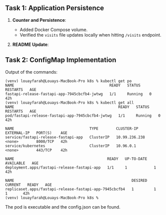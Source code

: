 ## Task 1: Application Persistence

1. **Counter and Persistence**:
   - Added Docker Compose volume.
   - Verified the `visits` file updates locally when hitting `/visits` endpoint.

2. **README Update**:

## Task 2: ConfigMap Implementation

Output of the commands:
```
(venv) louayfarah@Louays-MacBook-Pro k8s % kubectl get po
NAME                                           READY   STATUS    RESTARTS   AGE
fastapi-release-fastapi-app-7945cbcfb4-jwtwg   1/1     Running   0          42h
(venv) louayfarah@Louays-MacBook-Pro k8s % kubectl get all
NAME                                               READY   STATUS    RESTARTS   AGE
pod/fastapi-release-fastapi-app-7945cbcfb4-jwtwg   1/1     Running   0          42h

NAME                                  TYPE        CLUSTER-IP      EXTERNAL-IP   PORT(S)    AGE
service/fastapi-release-fastapi-app   ClusterIP   10.99.236.238   <none>        8000/TCP   42h
service/kubernetes                    ClusterIP   10.96.0.1       <none>        443/TCP    42h

NAME                                          READY   UP-TO-DATE   AVAILABLE   AGE
deployment.apps/fastapi-release-fastapi-app   1/1     1            1           42h

NAME                                                     DESIRED   CURRENT   READY   AGE
replicaset.apps/fastapi-release-fastapi-app-7945cbcfb4   1         1         1       42h
(venv) louayfarah@Louays-MacBook-Pro k8s % 
```

The pod is executable and the config.json can be found.